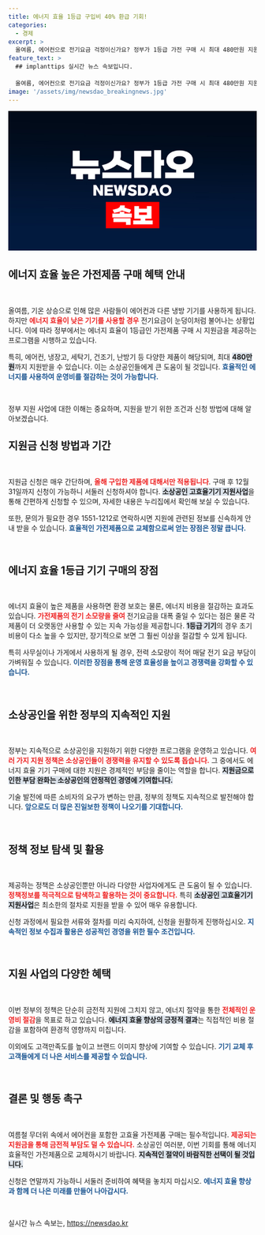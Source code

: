 ```yaml
---
title: 에너지 효율 1등급 구입비 40% 환급 기회!
categories:
  - 경제
excerpt: >
  올여름, 에어컨으로 전기요금 걱정이신가요? 정부가 1등급 가전 구매 시 최대 480만원 지원! 소상공인 분들은 급할수록 더 큰 혜택을 누릴 기회, 지금 바로 신청하세요!
feature_text: >
  ## implanttips 실시간 뉴스 속보입니다.

  올여름, 에어컨으로 전기요금 걱정이신가요? 정부가 1등급 가전 구매 시 최대 480만원 지원! 소상공인 분들은 급할수록 더 큰 혜택을 누릴 기회, 지금 바로 신청하세요!
image: '/assets/img/newsdao_breakingnews.jpg'
---
```


<p><img src="/assets/img/newsdao_breakingnews.jpg" alt="implanttips 속보" /></p>

<h2 data-ke-size="size26"> 에너지 효율 높은 가전제품 구매 혜택 안내</h2>

<p data-ke-size="size16">&nbsp;</p>

<p>올여름, 기온 상승으로 인해 많은 사람들이 에어컨과 다른 냉방 기기를 사용하게 됩니다. 하지만 <b><span style="color: #ee2323;">에너지 효율이 낮은 기기를 사용할 경우</span></b> 전기요금이 눈덩이처럼 불어나는 상황입니다. 이에 따라 정부에서는 에너지 효율이 1등급인 가전제품 구매 시 지원금을 제공하는 프로그램을 시행하고 있습니다.</p>

<p>특히, 에어컨, 냉장고, 세탁기, 건조기, 난방기 등 다양한 제품이 해당되며, 최대 <b><span style="background-color: #21538527;">480만원</span></b>까지 지원받을 수 있습니다. 이는 소상공인들에게 큰 도움이 될 것입니다. <b><span style="color: #1a5490;">효율적인 에너지를 사용하여 운영비를 절감하는 것이 가능합니다.</span></b></p>

<p data-ke-size="size16">&nbsp;</p>

<p>정부 지원 사업에 대한 이해는 중요하며, 지원을 받기 위한 조건과 신청 방법에 대해 알아보겠습니다.</p>

<h2 data-ke-size="size26"> 지원금 신청 방법과 기간</h2>

<p data-ke-size="size16">&nbsp;</p>

<p>지원금 신청은 매우 간단하며, <b><span style="color: #ee2323;">올해 구입한 제품에 대해서만 적용됩니다</span></b>. 구매 후 12월 31일까지 신청이 가능하니 서둘러 신청하셔야 합니다. <b><span style="background-color: #21538527;">소상공인 고효율기기 지원사업</span></b>을 통해 간편하게 신청할 수 있으며, 자세한 내용은 누리집에서 확인해 보실 수 있습니다.</p>

<p>또한, 문의가 필요한 경우 1551-1212로 연락하시면 지원에 관련된 정보를 신속하게 안내 받을 수 있습니다. <b><span style="color: #1a5490;">효율적인 가전제품으로 교체함으로써 얻는 장점은 정말 큽니다.</span></b></p>

<p data-ke-size="size16">&nbsp;</p>

<h2 data-ke-size="size26"> 에너지 효율 1등급 기기 구매의 장점</h2>

<p data-ke-size="size16">&nbsp;</p>

<p>에너지 효율이 높은 제품을 사용하면 환경 보호는 물론, 에너지 비용을 절감하는 효과도 있습니다. <b><span style="color: #ee2323;">가전제품의 전기 소모량을 줄여</span></b> 전기요금을 대폭 줄일 수 있다는 점은 물론 각 제품이 더 오랫동안 사용할 수 있는 지속 가능성을 제공합니다. <b><span style="background-color: #21538527;">1등급 기기</span></b>의 경우 초기 비용이 다소 높을 수 있지만, 장기적으로 보면 그 훨씬 이상을 절감할 수 있게 됩니다.</p>

<p>특히 사무실이나 가게에서 사용하게 될 경우, 전력 소모량이 적어 매달 전기 요금 부담이 가벼워질 수 있습니다. <b><span style="color: #1a5490;">이러한 장점을 통해 운영 효율성을 높이고 경쟁력을 강화할 수 있습니다.</span></b></p>

<p data-ke-size="size16">&nbsp;</p>

<h2 data-ke-size="size26"> 소상공인을 위한 정부의 지속적인 지원</h2>

<p data-ke-size="size16">&nbsp;</p>

<p>정부는 지속적으로 소상공인을 지원하기 위한 다양한 프로그램을 운영하고 있습니다. <b><span style="color: #ee2323;">여러 가지 지원 정책은 소상공인들이 경쟁력을 유지할 수 있도록 돕습니다.</span></b> 그 중에서도 에너지 효율 기기 구매에 대한 지원은 경제적인 부담을 줄이는 역할을 합니다. <b><span style="background-color: #21538527;">지원금으로 인한 부담 완화는 소상공인의 안정적인 경영에 기여합니다.</span></b></p>

<p>기술 발전에 따른 소비자의 요구가 변하는 만큼, 정부의 정책도 지속적으로 발전해야 합니다. <b><span style="color: #1a5490;">앞으로도 더 많은 진일보한 정책이 나오기를 기대합니다.</span></b></p>

<p data-ke-size="size16">&nbsp;</p>

<h2 data-ke-size="size26"> 정책 정보 탐색 및 활용</h2>

<p data-ke-size="size16">&nbsp;</p>

<p>제공하는 정책은 소상공인뿐만 아니라 다양한 사업자에게도 큰 도움이 될 수 있습니다. <b><span style="color: #ee2323;">정책정보를 적극적으로 탐색하고 활용하는 것이 중요합니다.</span></b> 특히 <b><span style="background-color: #21538527;">소상공인 고효율기기 지원사업</span></b>은 최소한의 절차로 지원을 받을 수 있어 매우 유용합니다. </p>

<p>신청 과정에서 필요한 서류와 절차를 미리 숙지하여, 신청을 원활하게 진행하십시오. <b><span style="color: #1a5490;">지속적인 정보 수집과 활용은 성공적인 경영을 위한 필수 조건입니다.</span></b></p>

<p data-ke-size="size16">&nbsp;</p>

<h2 data-ke-size="size26"> 지원 사업의 다양한 혜택</h2>

<p data-ke-size="size16">&nbsp;</p>

<p>이번 정부의 정책은 단순히 금전적 지원에 그치지 않고, 에너지 절약을 통한 <b><span style="color: #ee2323;">전체적인 운영비 절감</span></b>을 목표로 하고 있습니다. <b><span style="background-color: #21538527;">에너지 효율 향상의 긍정적 결과</span></b>는 직접적인 비용 절감을 포함하여 환경적 영향까지 미칩니다. </p>

<p>이외에도 고객만족도를 높이고 브랜드 이미지 향상에 기여할 수 있습니다. <b><span style="color: #1a5490;">기기 교체 후 고객들에게 더 나은 서비스를 제공할 수 있습니다.</span></b></p>

<p data-ke-size="size16">&nbsp;</p>

<h2 data-ke-size="size26"> 결론 및 행동 촉구</h2>

<p data-ke-size="size16">&nbsp;</p>

<p>여름철 무더위 속에서 에어컨을 포함한 고효율 가전제품 구매는 필수적입니다. <b><span style="color: #ee2323;">제공되는 지원금을 통해 금전적 부담도 덜 수 있습니다.</span></b> 소상공인 여러분, 이번 기회를 통해 에너지 효율적인 가전제품으로 교체하시기 바랍니다. <b><span style="background-color: #21538527;">지속적인 절약이 바람직한 선택이 될 것입니다.</span></b> </p>

<p>신청은 연말까지 가능하니 서둘러 준비하여 혜택을 놓치지 마십시오. <b><span style="color: #1a5490;">에너지 효율 향상과 함께 더 나은 미래를 만들어 나아갑시다.</span></b></p>

<p data-ke-size="size16">&nbsp;</p>
실시간 뉴스 속보는, <a href="https://newsdao.kr" rel="dofollow">https://newsdao.kr</a>



